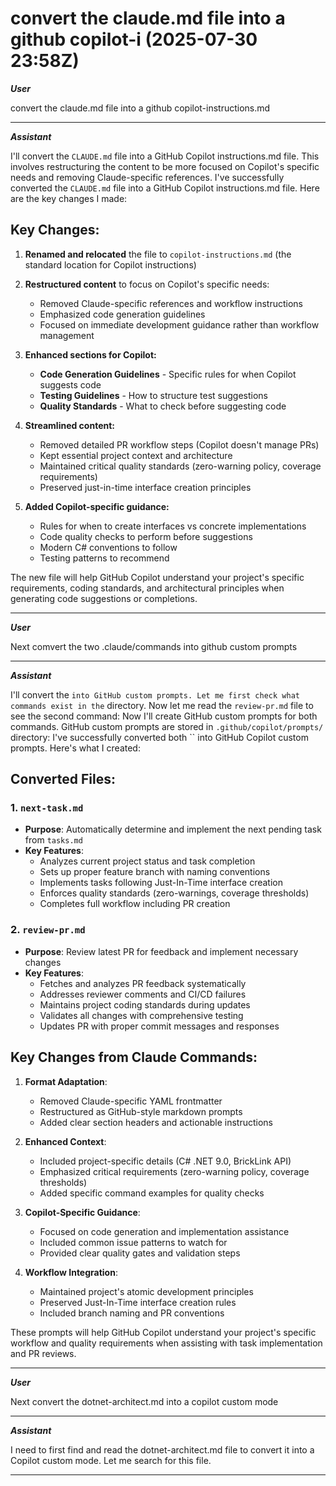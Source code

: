 <!-- Generated by SpecStory -->

# convert the claude.md file into a github copilot-i (2025-07-30 23:58Z)

_**User**_

convert the claude.md file into a github copilot-instructions.md

---

_**Assistant**_

I'll convert the `CLAUDE.md` file into a GitHub Copilot instructions.md file. This involves restructuring the content to be more focused on Copilot's specific needs and removing Claude-specific references. I've successfully converted the `CLAUDE.md` file into a GitHub Copilot instructions.md file. Here are the key changes I made:

## Key Changes:

1. **Renamed and relocated** the file to `copilot-instructions.md` (the standard location for Copilot instructions)

2. **Restructured content** to focus on Copilot's specific needs:
   - Removed Claude-specific references and workflow instructions
   - Emphasized code generation guidelines
   - Focused on immediate development guidance rather than workflow management

3. **Enhanced sections for Copilot:**
   - **Code Generation Guidelines** - Specific rules for when Copilot suggests code
   - **Testing Guidelines** - How to structure test suggestions
   - **Quality Standards** - What to check before suggesting code

4. **Streamlined content:**
   - Removed detailed PR workflow steps (Copilot doesn't manage PRs)
   - Kept essential project context and architecture
   - Maintained critical quality standards (zero-warning policy, coverage requirements)
   - Preserved just-in-time interface creation principles

5. **Added Copilot-specific guidance:**
   - Rules for when to create interfaces vs concrete implementations
   - Code quality checks to perform before suggestions
   - Modern C# conventions to follow
   - Testing patterns to recommend

The new file will help GitHub Copilot understand your project's specific requirements, coding standards, and architectural principles when generating code suggestions or completions.

---

_**User**_

Next comvert the two .claude/commands into github custom prompts

---

_**Assistant**_

I'll convert the `` into GitHub custom prompts. Let me first check what commands exist in the `` directory. Now let me read the `review-pr.md` file to see the second command: Now I'll create GitHub custom prompts for both commands. GitHub custom prompts are stored in `.github/copilot/prompts/` directory: I've successfully converted both `` into GitHub Copilot custom prompts. Here's what I created:

## Converted Files:

### 1. `next-task.md`
- **Purpose**: Automatically determine and implement the next pending task from `tasks.md`
- **Key Features**:
  - Analyzes current project status and task completion
  - Sets up proper feature branch with naming conventions
  - Implements tasks following Just-In-Time interface creation
  - Enforces quality standards (zero-warnings, coverage thresholds)
  - Completes full workflow including PR creation

### 2. `review-pr.md`
- **Purpose**: Review latest PR for feedback and implement necessary changes
- **Key Features**:
  - Fetches and analyzes PR feedback systematically
  - Addresses reviewer comments and CI/CD failures
  - Maintains project coding standards during updates
  - Validates all changes with comprehensive testing
  - Updates PR with proper commit messages and responses

## Key Changes from Claude Commands:

1. **Format Adaptation**:
   - Removed Claude-specific YAML frontmatter
   - Restructured as GitHub-style markdown prompts
   - Added clear section headers and actionable instructions

2. **Enhanced Context**:
   - Included project-specific details (C# .NET 9.0, BrickLink API)
   - Emphasized critical requirements (zero-warning policy, coverage thresholds)
   - Added specific command examples for quality checks

3. **Copilot-Specific Guidance**:
   - Focused on code generation and implementation assistance
   - Included common issue patterns to watch for
   - Provided clear quality gates and validation steps

4. **Workflow Integration**:
   - Maintained project's atomic development principles
   - Preserved Just-In-Time interface creation rules
   - Included branch naming and PR conventions

These prompts will help GitHub Copilot understand your project's specific workflow and quality requirements when assisting with task implementation and PR reviews.

---

_**User**_

Next convert the dotnet-architect.md into a copilot custom mode

---

_**Assistant**_

I need to first find and read the dotnet-architect.md file to convert it into a Copilot custom mode. Let me search for this file. 

---

